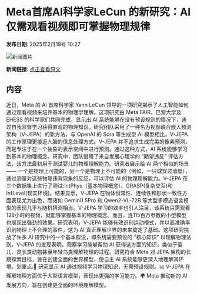 # Meta首席AI科学家LeCun 的新研究：AI 仅需观看视频即可掌握物理规律

**发布日期**: 2025年2月19号 10:27

![新闻图片](https://pic.chinaz.com/picmap/thumb/202304261750587463_3.jpg)

**新闻链接**: [点击查看原文](https://www.aibase.com/zh/news/15501)

## 内容

近日，Meta 的 AI 首席科学家 Yann LeCun 领导的一项研究揭示了人工智能如何通过观看视频来培养基本的物理学理解。这项研究由 Meta FAIR、巴黎大学及 EHESS 的科学家们共同完成，显示出 AI 系统能够在没有预设规则的情况下，通过自我监督学习获得直观的物理知识。研究团队采用了一种名为视频联合嵌入预测架构（V-JEPA）的新方法，与 OpenAI 的 Sora 等生成型 AI 模型相比，V-JEPA 的工作原理更接近人脑的信息处理方式。V-JEPA 并不追求生成完美的像素预测，而是专注于在一个抽象的表示空间中进行预测。通过这种方式，AI 系统能够学习到基本的物理概念。研究中，团队借用了来自发展心理学的 “期望违反” 评估方法，该方法最初用于测试婴儿的物理理解能力。研究者展示给 AI 两个相似的场景 —— 一个是物理上可能的，另一个是物理上不可能的（例如，一只球穿过墙壁），通过测量对这些物理违背现象的反应，可以评估 AI 的物理理解能力。V-JEPA 在三个数据集上进行了测试:IntPhys（基本物理概念）、GRASP(复杂交互)和 InfLevel(现实环境)。结果显示，V-JEPA 在物体恒常性、连续性和形状一致性方面表现尤为出色，而诸如 Gemini1.5Pro 和 Qwen2-VL-72B 等大型多模态语言模型的表现几乎与随机猜测相当。V-JEPA 学习的效率也引人注目，该系统只需观看128小时的视频，就能够掌握基本的物理概念。而且，连115百万参数的小型模型也展现出强劲的效果。研究表明，V-JEPA 能够有效识别运动模式，并以高准确率识别物理上不合理的事件，这为 AI 真正理解世界的未来奠定了基础。这项研究挑战了许多 AI 研究中的一个基本假设，即系统需要预设的 “核心知识” 以理解物理法则。V-JEPA 的发现表明，观察学习能够帮助 AI 获得这方面的知识，类似于婴儿、灵长类动物甚至年轻鸟类理解物理的过程。研究符合 Meta 对 JEPA 架构的长期探索目标，旨在创建全面的世界模型，使自主 AI 系统能够更深入地理解其环境。划重点:🧠 研究显示 AI 通过视频学习物理知识，无需预设规则。📊 V-JEPA 在理解物理方面优于大型语言模型，表现出更强的学习能力。🌍 Meta 推动新的 AI 发展方向，旨在创建更全面的环境理解模型。
